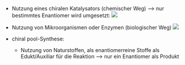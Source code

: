 - Nutzung eines chiralen Katalysators (chemischer Weg)
--> nur bestimmtes Enantiomer wird umgesetzt:
![](Pasted%20image%2020231116172928.png)

- Nutzung von Mikroorganismen oder Enzymen (biologischer Weg)
![](Pasted%20image%2020231116173021.png)

- chiral pool-Synthese:
	- Nutzung von Naturstoffen, als enantiomerreine Stoffe als Edukt/Auxiliar für die Reaktion --> nur ein Enantiomer als Produkt 